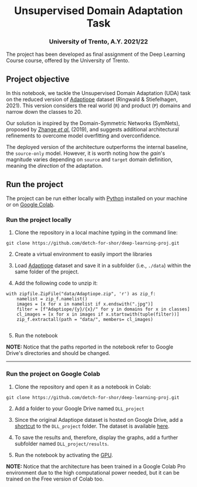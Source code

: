 <h1 align="center">Unsupervised Domain Adaptation Task</h1>
<h3 align="center">University of Trento, A.Y. 2021/22</h3>  

The project has been developed as final assignment of the Deep Learning Course course, offered by the University of Trento. 

## Project objective 
In this notebook, we tackle the Unsupervised Domain Adaptation (UDA) task on the reduced version of [Adaptiope](https://paperswithcode.com/dataset/adaptiope) dataset (Ringwald & Stiefelhagen, 2021). This version considers the real world (<code>R</code>) and product (<code>P</code>) domains and narrow down the classes to $20$.

Our solution is inspired by the Domain-Symmetric Networks (SymNets), proposed by [Zhange <i>et al.</i>](https://openaccess.thecvf.com/content_CVPR_2019/html/Zhang_Domain-Symmetric_Networks_for_Adversarial_Domain_Adaptation_CVPR_2019_paper.html) (2019), and suggests additional architectural refinements to overcome model overfitting and overconfidence. 

The deployed version of the architecture outperforms the internal baseline, the <code>source-only</code> model. However, it is worth noting how the <i>gain</i>'s magnitude varies depending on <code>source</code> and <code>target</code> domain definition, meaning the <i>direction</i> of the adaptation.

## Run the project 

The project can be run either locally with [Python](https://www.python.org/) installed on your machine or on [Google Colab](https://colab.research.google.com/).

### Run the project locally 

1. Clone the repository in a local machine typing in the command line: 

```
git clone https://github.com/detch-for-shor/deep-learning-proj.git

```

2. Create a virtual environment to easily import the libraries  

3. Load [Adaptiope](https://paperswithcode.com/dataset/adaptiope) dataset and save it in a subfolder (i.e., <code>./data</code>) within the same folder of the project. 

4. Add the following code to unzip it:

```
with zipfile.ZipFile("data/Adaptiope.zip", 'r') as zip_f:
    namelist = zip_f.namelist() 
    images = [x for x in namelist if x.endswith(".jpg")]
    filter = [f"Adaptiope/{y}/{x}/" for y in domains for x in classes]
    cl_images = [x for x in images if x.startswith(tuple(filter))]
    zip_f.extractall(path = "data/", members= cl_images)
    
```

5. Run the notebook 

<b>NOTE: </b>Notice that the paths reported in the notebook refer to Google Drive's directories and should be changed. 

---

### Run the project on Google Colab  

1. Clone the repository and open it as a notebook in Colab: 

```
git clone https://github.com/detch-for-shor/deep-learning-proj.git

```

2. Add a folder to your Google Drive named <code>DLL_project</code>

3. Since the original Adaptiope dataset is hosted on Google Drive, add a [shortcut](https://support.google.com/drive/answer/9700156?hl=en&co=GENIE.Platform%3DDesktop) to the <code>DLL_project</code> folder. The dataset is available [here](https://drive.google.com/file/d/1FmdsvetC0oVyrFJ9ER7fcN-cXPOWx2gq/view).

4. To save the results and, therefore, display the graphs, add a further subfolder named <code>DLL_project/results</code>.

5. Run the notebook by activating the [GPU](https://www.tutorialspoint.com/google_colab/google_colab_using_free_gpu.htm).

<b>NOTE: </b>Notice that the architecture has been trained in a Google Colab Pro environment due to the high computational power needed, but it can be trained on the Free version of Colab too.

